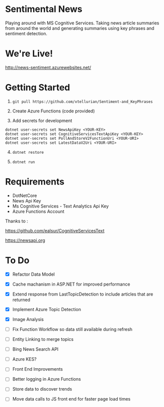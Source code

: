 # Sentimental News
Playing around with MS Cognitive Services. 
Taking news article summaries from around the world and generating summaries using key phrases and sentiment detection.

# We're Live!

http://news-sentiment.azurewebsites.net/

# Getting Started

1) `git pull https://github.com/xtellurian/Sentiment-and_KeyPhrases`

2) Create Azure Functions (code provided)

3) Add secrets for development

```
dotnet user-secrets set NewsApiKey <YOUR-KEY>
dotnet user-secrets set CognitiveServicesTextApiKey <YOUR-KEY>
dotnet user-secrets set PollAndStoreV2FunctionUri <YOUR-URI>
dotnet user-secrets set LatestDataV2Uri <YOUR-URI>
```


4) `dotnet restore`

5) `dotnet run`



# Requirements 

* DotNetCore
* News Api Key
* Ms Cognitive Services - Text Analytics Api Key
* Azure Functions Account

Thanks to :

https://github.com/ealsur/CognitiveServicesText

https://newsapi.org

# To Do

- [x] Refactor Data Model
- [x] Cache machanism in ASP.NET for improved performance
- [x] Extend response from LastTopicDetection to include articles that are returned
- [x] Implement Azure Topic Detection
- [x] Image Analysis
- [ ] Fix Function Workflow so data still available during refresh
- [ ] Entity Linking to merge topics
- [ ] Bing News Search API
- [ ] Azure KES?
- [ ] Front End Improvements
- [ ] Better logging in Azure Functions
- [ ] Store data to discover trends
- [ ] Move data calls to JS front end for faster page load times


